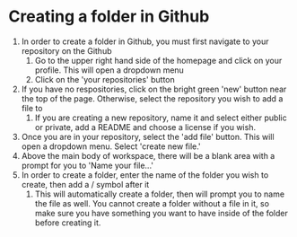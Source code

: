# Creating a folder in Github

1. In order to create a folder in Github, you must first navigate to your repository on the Github 
    1. Go to the upper right hand side of the homepage and click on your profile. This will open a dropdown menu
    2. Click on the 'your repositories' button
2. If you have no respositories, click on the bright green 'new' button near the top of the page. Otherwise, select the repository you wish to add a file to
    1. If you are creating a new repository, name it and select either public or private, add a README and choose a license if you wish.
3. Once you are in your repository, select the 'add file' button. This will open a dropdown menu. Select 'create new file.'
4. Above the main body of workspace, there will be a blank area with a prompt for you to 'Name your file...'
5. In order to create a folder, enter the name of the folder you wish to create, then add a / symbol after it
    1. This will automatically create a folder, then will prompt you to name the file as well. You cannot create a folder without a file in it, so make sure you have something you want to have inside of the folder before creating it.

